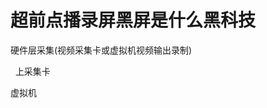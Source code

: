 # 超前点播录屏黑屏是什么黑科技


硬件层采集(视频采集卡或虚拟机视频输出录制)

<img src="static/image/smiley/yct/008.gif" smilieid="39" border="0" alt="" />&nbsp;&nbsp;上采集卡

虚拟机
